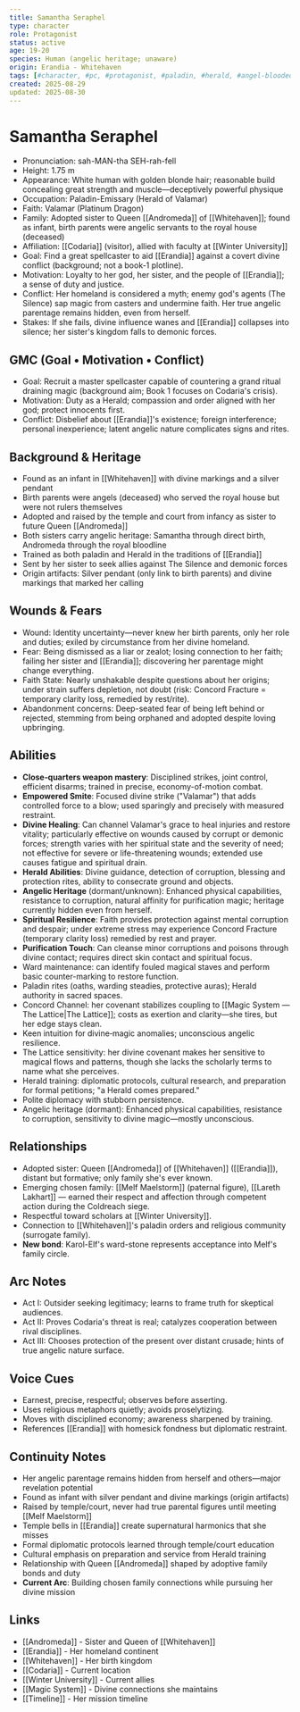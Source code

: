 ```yaml
---
title: Samantha Seraphel
type: character
role: Protagonist
status: active
age: 19-20
species: Human (angelic heritage; unaware)
origin: Erandia - Whitehaven
tags: [#character, #pc, #protagonist, #paladin, #herald, #angel-blooded]
created: 2025-08-29
updated: 2025-08-30
---
```


# Samantha Seraphel

- Pronunciation: sah-MAN-tha SEH-rah-fell
- Height: 1.75 m
- Appearance: White human with golden blonde hair; reasonable build concealing great strength and muscle—deceptively powerful physique
- Occupation: Paladin-Emissary (Herald of Valamar)
- Faith: Valamar (Platinum Dragon)
- Family: Adopted sister to Queen [[Andromeda]] of [[Whitehaven]]; found as infant, birth parents were angelic servants to the royal house (deceased)
- Affiliation: [[Codaria]] (visitor), allied with faculty at [[Winter University]]
- Goal: Find a great spellcaster to aid [[Erandia]] against a covert divine conflict (background; not a book-1 plotline).
- Motivation: Loyalty to her god, her sister, and the people of [[Erandia]]; a sense of duty and justice.
- Conflict: Her homeland is considered a myth; enemy god's agents (The Silence) sap magic from casters and undermine faith. Her true angelic parentage remains hidden, even from herself.
- Stakes: If she fails, divine influence wanes and [[Erandia]] collapses into silence; her sister's kingdom falls to demonic forces.

## GMC (Goal • Motivation • Conflict)
- Goal: Recruit a master spellcaster capable of countering a grand ritual draining magic (background aim; Book 1 focuses on Codaria's crisis).
- Motivation: Duty as a Herald; compassion and order aligned with her god; protect innocents first.
- Conflict: Disbelief about [[Erandia]]'s existence; foreign interference; personal inexperience; latent angelic nature complicates signs and rites.

## Background & Heritage
- Found as an infant in [[Whitehaven]] with divine markings and a silver pendant
- Birth parents were angels (deceased) who served the royal house but were not rulers themselves
- Adopted and raised by the temple and court from infancy as sister to future Queen [[Andromeda]]
- Both sisters carry angelic heritage: Samantha through direct birth, Andromeda through the royal bloodline
- Trained as both paladin and Herald in the traditions of [[Erandia]]
- Sent by her sister to seek allies against The Silence and demonic forces
- Origin artifacts: Silver pendant (only link to birth parents) and divine markings that marked her calling

## Wounds & Fears
- Wound: Identity uncertainty—never knew her birth parents, only her role and duties; exiled by circumstance from her divine homeland.
- Fear: Being dismissed as a liar or zealot; losing connection to her faith; failing her sister and [[Erandia]]; discovering her parentage might change everything.
- Faith State: Nearly unshakable despite questions about her origins; under strain suffers depletion, not doubt (risk: Concord Fracture = temporary clarity loss, remedied by rest/rite).
- Abandonment concerns: Deep-seated fear of being left behind or rejected, stemming from being orphaned and adopted despite loving upbringing.

## Abilities
- **Close‑quarters weapon mastery**: Disciplined strikes, joint control, efficient disarms; trained in precise, economy-of-motion combat.
- **Empowered Smite**: Focused divine strike ("Valamar") that adds controlled force to a blow; used sparingly and precisely with measured restraint.
- **Divine Healing**: Can channel Valamar's grace to heal injuries and restore vitality; particularly effective on wounds caused by corrupt or demonic forces; strength varies with her spiritual state and the severity of need; not effective for severe or life-threatening wounds; extended use causes fatigue and spiritual drain.
- **Herald Abilities**: Divine guidance, detection of corruption, blessing and protection rites, ability to consecrate ground and objects.
- **Angelic Heritage** (dormant/unknown): Enhanced physical capabilities, resistance to corruption, natural affinity for purification magic; heritage currently hidden even from herself.
- **Spiritual Resilience**: Faith provides protection against mental corruption and despair; under extreme stress may experience Concord Fracture (temporary clarity loss) remedied by rest and prayer.
- **Purification Touch**: Can cleanse minor corruptions and poisons through divine contact; requires direct skin contact and spiritual focus.
- Ward maintenance: can identify fouled magical staves and perform basic counter-marking to restore function.
- Paladin rites (oaths, warding steadies, protective auras); Herald authority in sacred spaces.
- Concord Channel: her covenant stabilizes coupling to [[Magic System — The Lattice|The Lattice]]; costs as exertion and clarity—she tires, but her edge stays clean.
- Keen intuition for divine‑magic anomalies; unconscious angelic resilience.
- The Lattice sensitivity: her divine covenant makes her sensitive to magical flows and patterns, though she lacks the scholarly terms to name what she perceives.
- Herald training: diplomatic protocols, cultural research, and preparation for formal petitions; "a Herald comes prepared."
- Polite diplomacy with stubborn persistence.
- Angelic heritage (dormant): Enhanced physical capabilities, resistance to corruption, sensitivity to divine magic—mostly unconscious.

## Relationships
- Adopted sister: Queen [[Andromeda]] of [[Whitehaven]] ([[Erandia]]), distant but formative; only family she's ever known.
- Emerging chosen family: [[Melf Maelstorm]] (paternal figure), [[Lareth Lakhart]] — earned their respect and affection through competent action during the Coldreach siege.
- Respectful toward scholars at [[Winter University]].
- Connection to [[Whitehaven]]'s paladin orders and religious community (surrogate family).
- **New bond**: Karol-Elf's ward-stone represents acceptance into Melf's family circle.

## Arc Notes
- Act I: Outsider seeking legitimacy; learns to frame truth for skeptical audiences.
- Act II: Proves Codaria's threat is real; catalyzes cooperation between rival disciplines.
- Act III: Chooses protection of the present over distant crusade; hints of true angelic nature surface.

## Voice Cues
- Earnest, precise, respectful; observes before asserting.
- Uses religious metaphors quietly; avoids proselytizing.
- Moves with disciplined economy; awareness sharpened by training.
- References [[Erandia]] with homesick fondness but diplomatic restraint.

## Continuity Notes
- Her angelic parentage remains hidden from herself and others—major revelation potential
- Found as infant with silver pendant and divine markings (origin artifacts)
- Raised by temple/court, never had true parental figures until meeting [[Melf Maelstorm]]
- Temple bells in [[Erandia]] create supernatural harmonics that she misses
- Formal diplomatic protocols learned through temple/court education
- Cultural emphasis on preparation and service from Herald training
- Relationship with Queen [[Andromeda]] shaped by adoptive family bonds and duty
- **Current Arc**: Building chosen family connections while pursuing her divine mission

## Links
- [[Andromeda]] - Sister and Queen of [[Whitehaven]]
- [[Erandia]] - Her homeland continent
- [[Whitehaven]] - Her birth kingdom
- [[Codaria]] - Current location
- [[Winter University]] - Current allies
- [[Magic System]] - Divine connections she maintains
- [[Timeline]] - Her mission timeline
